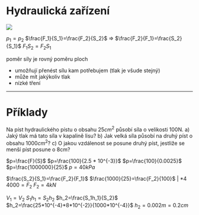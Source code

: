 # Hydraulická zařízení
![](Pasted%20image%2020220920130334.png)

$p_1=p_2$
$\frac{F_1}{S_1}=\frac{F_2}{S_2}$ => $\frac{F_2}{F_1}=\frac{S_2}{S_1}$
$F_1S_2=F_2S_1$

poměr síly je rovný poměru ploch

- umožňují přenést sílu kam potřebujem (tlak je všude stejný)
- může mít jakýkoliv tlak
- nízké tření

---

# Příklady

Na píst hydraulického pístu o obsahu $25cm^2$ působí síla o velikosti 100N.
a) Jaký tlak má tato síla v kapalině lisu?
b) Jak velká síla působí na druhý píst o obsahu $1000cm^2$?
c) O jakou vzdálenost se posune druhý píst, jestliže se menší píst posune o 8cm?

$p=\frac{F}{S}$
$p=\frac{100}{2.5 * 10^{-3}}$
$p=\frac{100}{0.0025}$
$p=\frac{1000000}{25}$
$p=40kPa$

$\frac{S_2}{S_1}=\frac{F_2}{F_1}$
$\frac{1000}{25}=\frac{F_2}{100}$ | \*4
$4000=F_2$
$F_2=4kN$

$V_1=V_2$
$S_1h_1=S_2h_2$
$h_2=\frac{S_1h_1}{S_2}$
$h_2=\frac{25*10^{-4}*8*10^{-2}}{1000*10^{-4}}$
$h_2=0.002m=0.2cm$
